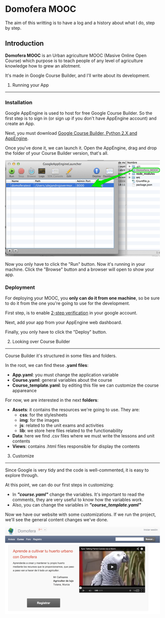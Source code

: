 Domofera MOOC
===========================
The aim of this writting is to have a log and a history about what I do, step by step.

Introduction
--------
**Domofera MOOC** is an Urban agriculture MOOC (Masive Online Open Course) which purpose is to teach people of any level of agriculture knowledge how to grew an allotment.

It's made in Google Course Builder, and I'll write about its development.

1. Running your App
----------
### Installation

Google AppEngine is used to host for free Google Course Builder. So the first step is to sign in (or sign up if you don't have AppEngine account) and create an App.

Next, you must download [Google Course Builder, Python 2.X and AppEngine].

[Google Course Builder, Python 2.X and AppEngine]:https://code.google.com/p/course-builder/wiki/Download

Once you've done it, we can launch it. Open the AppEngine, drag and drop the folder of your Course Builder version, that's all.

![Drag app](https://github.com/Domofera/Domofera_MOOC/blob/master/src/docu/img/drag_app.jpg "Drag app")

Now you only have to click the "Run" button. Now it's running in your machine. Click the "Browse" button and a browser will open to show your app.


### Deployment

For deploying your MOOC, you **only can do it from one machine**, so be sure to do it from the one you're going to use for the development.

First step, is to enable [2-step verification](https://www.google.com/landing/2step/) in your google account.

Next, add your app from your AppEngine web dashboard.

Finally, you only have to click the "Deploy" button.


2. Looking over Course Builder
------------------

Course Builder it's structured in some files and folders. 

In the root, we can find these **.yaml files**:
  - **App.yaml**: you must change the application variable
  - **Course.yaml**: general variables about the course
  - **Course_template.yaml**: by editing this file we can customize the course appareance

For now, we are interested in the next **folders**:
  - **Assets**: it contains the resources we're going to use. They are:
    -  **css**: for the stylesheets
    -  **img**: for the images
    -  **js**: related to the unit exams and activities
    -  **lib**: we store here files related to the functionability
  - **Data**: here we find .csv files where we must write the lessons and unit contents
  - **Views**: contains .html files responsible for display the contents

3. Customize
-----------

Since Google is very tidy and the code is well-commented, it is easy to explore through.

At this point, we can do our first steps in customizing:
  - In ***"course.yaml"*** change the variables. It's important to read the comments, they are very useful to know how the variables work.
  - Also, you can change the variables in ***"course_template.yaml"***

Now we have our website with some customizations. If we run the project, we'll see the general content changes we've done.

![Changes](https://github.com/Domofera/Domofera_MOOC/blob/master/src/docu/img/mooc_v0.01_01.jpg "General changes")














